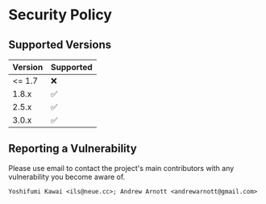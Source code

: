 # Security Policy

## Supported Versions

| Version | Supported          |
| ------- | ------------------ |
| <= 1.7  | :x:                |
| 1.8.x   | :white_check_mark: |
| 2.5.x   | :white_check_mark: |
| 3.0.x   | :white_check_mark: |

## Reporting a Vulnerability

Please use email to contact the project's main contributors with any vulnerability you become aware of.

    Yoshifumi Kawai <ils@neue.cc>; Andrew Arnott <andrewarnott@gmail.com>
